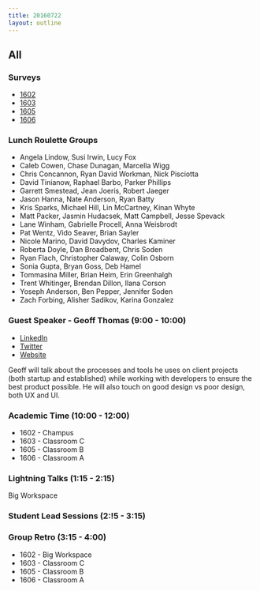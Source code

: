 ```yaml
---
title: 20160722
layout: outline
---
```


## All

### Surveys

* [1602]()
* [1603]()
* [1605]()
* [1606]()

### Lunch Roulette Groups

* Angela Lindow, Susi Irwin, Lucy Fox
* Caleb Cowen, Chase Dunagan, Marcella Wigg
* Chris Concannon, Ryan David Workman, Nick Pisciotta
* David Tinianow, Raphael Barbo, Parker Phillips
* Garrett Smestead, Jean Joeris, Robert Jaeger
* Jason Hanna, Nate Anderson, Ryan Batty
* Kris Sparks, Michael Hill, Lin McCartney, Kinan Whyte
* Matt Packer, Jasmin Hudacsek,  Matt Campbell, Jesse Spevack
* Lane Winham, Gabrielle Procell, Anna Weisbrodt
* Pat Wentz, Vido Seaver, Brian Sayler
* Nicole Marino, David Davydov, Charles Kaminer
* Roberta Doyle, Dan Broadbent, Chris Soden
* Ryan Flach, Christopher Calaway, Colin Osborn
* Sonia Gupta, Bryan Goss, Deb Hamel
* Tommasina Miller, Brian Heim, Erin Greenhalgh
* Trent Whitinger, Brendan Dillon, Ilana Corson
* Yoseph Anderson, Ben Pepper, Jennifer Soden
* Zach Forbing, Alisher Sadikov, Karina Gonzalez

### Guest Speaker - Geoff Thomas (9:00 - 10:00)

* [LinkedIn](https://www.linkedin.com/in/guiceworks)
* [Twitter](https://twitter.com/guiceworks)
* [Website](http://www.guiceworks.com/)

Geoff will talk about the processes and tools he uses on client projects (both startup and established) while working with developers to ensure the best product possible. He will also touch on good design vs poor design, both UX and UI.


### Academic Time (10:00 - 12:00)

* 1602 - Champus
* 1603 - Classroom C
* 1605 - Classroom B
* 1606 - Classroom A

### Lightning Talks (1:15 - 2:15)

Big Workspace

### Student Lead Sessions (2:!5 - 3:15)

### Group Retro (3:15 - 4:00)

* 1602 - Big Workspace
* 1603 - Classroom C
* 1605 - Classroom B
* 1606 - Classroom A
